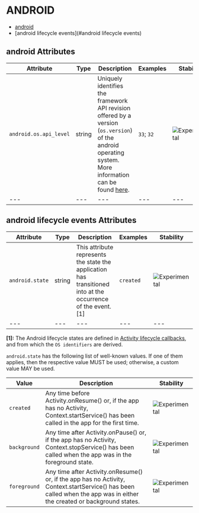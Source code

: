 
<!--- Hugo front matter used to generate the website version of this page:
--->

# ANDROID

- [android](#android)
- [android lifecycle events](#android lifecycle events)


## android Attributes

| Attribute  | Type | Description  | Examples  | Stability |
|---|---|---|---|---|
| `android.os.api_level` | string | Uniquely identifies the framework API revision offered by a version (`os.version`) of the android operating system. More information can be found [here](https://developer.android.com/guide/topics/manifest/uses-sdk-element#ApiLevels). | `33`; `32` | ![Experimental](https://img.shields.io/badge/-experimental-blue) |
|---|---|---|---|---|



## android lifecycle events Attributes

| Attribute  | Type | Description  | Examples  | Stability |
|---|---|---|---|---|
| `android.state` | string | This attribute represents the state the application has transitioned into at the occurrence of the event. [1] | `created` | ![Experimental](https://img.shields.io/badge/-experimental-blue) |
|---|---|---|---|---|

**[1]:** The Android lifecycle states are defined in [Activity lifecycle callbacks](https://developer.android.com/guide/components/activities/activity-lifecycle#lc), and from which the `OS identifiers` are derived.


`android.state` has the following list of well-known values. If one of them applies, then the respective value MUST be used; otherwise, a custom value MAY be used.

| Value  | Description | Stability |
|---|---|---|
| `created` | Any time before Activity.onResume() or, if the app has no Activity, Context.startService() has been called in the app for the first time. | ![Experimental](https://img.shields.io/badge/-experimental-blue) |
| `background` | Any time after Activity.onPause() or, if the app has no Activity, Context.stopService() has been called when the app was in the foreground state. | ![Experimental](https://img.shields.io/badge/-experimental-blue) |
| `foreground` | Any time after Activity.onResume() or, if the app has no Activity, Context.startService() has been called when the app was in either the created or background states. | ![Experimental](https://img.shields.io/badge/-experimental-blue) |


